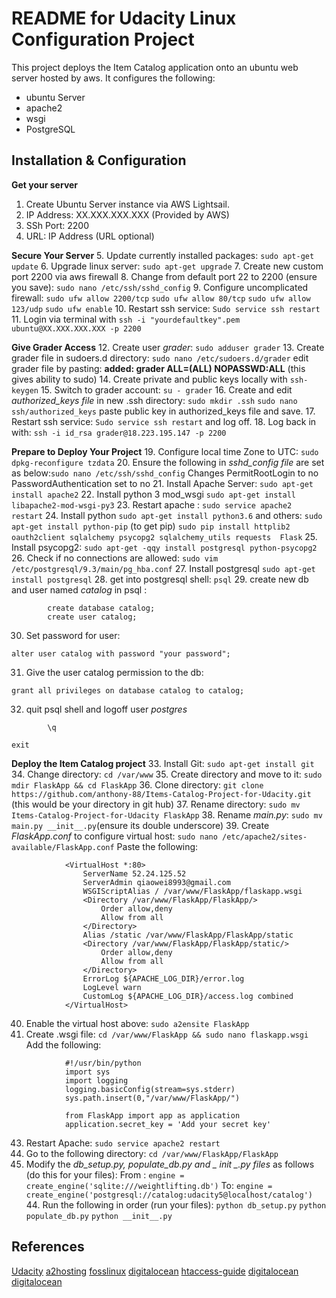 # README for Udacity Linux Configuration Project

This project deploys the Item Catalog application onto an ubuntu web server hosted by aws.
It configures the following:
- ubuntu Server
- apache2
- wsgi
- PostgreSQL

## Installation & Configuration

**Get your server**
1. Create Ubuntu Server instance via AWS Lightsail.
2. IP Address: XX.XXX.XXX.XXX (Provided by AWS)
3. SSh Port: 2200
4. URL: IP Address (URL optional)
	
**Secure Your Server**
5. Update currently installed packages: `sudo apt-get update`
6. Upgrade linux server: `sudo apt-get upgrade`
7. Create new custom port 2200 via aws firewall
8. Change from default port 22 to 2200 (ensure you save): `sudo nano /etc/ssh/sshd_config`
9. Configure uncomplicated firewall:
`sudo ufw allow 2200/tcp`
`sudo ufw allow 80/tcp`
`sudo ufw allow 123/udp`
`sudo ufw enable`
10. Restart ssh service: `Sudo service ssh restart`
11. Login via terminal with `ssh -i "yourdefaultkey".pem ubuntu@XX.XXX.XXX.XXX -p 2200`
	
**Give Grader Access**
12. Create user *grader*: `sudo adduser grader`
13. Create grader file in sudoers.d directory: `sudo nano /etc/sudoers.d/grader`
edit grader file by pasting: **added: grader ALL=(ALL) NOPASSWD:ALL** (this gives ability to sudo)
14. Create private and public keys locally with `ssh-keygen`
15. Switch to grader account: `su - grader`
16. Create and edit *authorized_keys file* in new .ssh directory: 
`sudo mkdir .ssh`
`sudo nano ssh/authorized_keys`
paste public key in authorized_keys file and save.
17. Restart ssh service: `Sudo service ssh restart` and log off.
18. Log back in with: `ssh -i id_rsa grader@18.223.195.147 -p 2200`

**Prepare to Deploy Your Project**
19. Configure local time Zone to UTC: `sudo dpkg-reconfigure tzdata`
20. Ensure the following in *sshd_config file* are set as below:`sudo nano /etc/ssh/sshd_config` 
Changes PermitRootLogin to no
PasswordAuthentication set to no
21. Install Apache Server: `sudo apt-get install apache2`
22. Install python 3 mod_wsgi `sudo apt-get install libapache2-mod-wsgi-py3`
23. Restart apache : `sudo service apache2 restart`
24. Install python `sudo apt-get install python3.6` and others:
`sudo apt-get install python-pip` (to get pip)
`sudo pip install httplib2 oauth2client sqlalchemy psycopg2 sqlalchemy_utils requests 
Flask`
25. Install psycopg2: `sudo apt-get -qqy install postgresql python-psycopg2`
26. Check if no connections are allowed: `sudo vim /etc/postgresql/9.3/main/pg_hba.conf`
27. Install postgresql `sudo apt-get install postgresql`
28. get into postgresql shell: `psql`
29. create new db and user named *catalog* in psql :
```
        create database catalog;
        create user catalog;
```
30. Set password for user: 
```
alter user catalog with password "your password";
```
31. Give the user catalog permission to the db:
```
grant all privileges on database catalog to catalog;
```
32. quit psql shell and logoff user *postgres*
```
		\q
```
`exit`

		

**Deploy the Item Catalog project**
33. Install Git: `sudo apt-get install git`
34. Change directory: `cd /var/www`
35. Create directory and move to it: `sudo mdir FlaskApp && cd FlaskApp`
36. Clone directory: `git clone https://github.com/anthony-88/Items-Catalog-Project-for-Udacity.git` (this would be your directory in git hub)
37. Rename directory: `sudo mv Items-Catalog-Project-for-Udacity FlaskApp`
38. Rename *main.py*: `sudo mv main.py __init__.py`(ensure its double underscore)
39. Create *FlaskApp.conf* to configure virtual host:
`sudo nano /etc/apache2/sites-available/FlaskApp.conf`
Paste the following:
```
            <VirtualHost *:80>
				ServerName 52.24.125.52
				ServerAdmin qiaowei8993@gmail.com
				WSGIScriptAlias / /var/www/FlaskApp/flaskapp.wsgi
				<Directory /var/www/FlaskApp/FlaskApp/>
					Order allow,deny
					Allow from all
				</Directory>
				Alias /static /var/www/FlaskApp/FlaskApp/static
				<Directory /var/www/FlaskApp/FlaskApp/static/>
					Order allow,deny
					Allow from all
				</Directory>
				ErrorLog ${APACHE_LOG_DIR}/error.log
				LogLevel warn
				CustomLog ${APACHE_LOG_DIR}/access.log combined
			</VirtualHost>
```
40. Enable the virtual host above: `sudo a2ensite FlaskApp`
41. Create .wsgi file: `cd /var/www/FlaskApp && sudo nano flaskapp.wsgi`
Add the following:
```
			#!/usr/bin/python
			import sys
			import logging
			logging.basicConfig(stream=sys.stderr)
			sys.path.insert(0,"/var/www/FlaskApp/")

			from FlaskApp import app as application
			application.secret_key = 'Add your secret key'
```
43. Restart Apache: `sudo service apache2 restart`
42. Go to the following directory: `cd /var/www/FlaskApp/FlaskApp`
43. Modify the *db_setup.py, populate_db.py and  _ init _.py files* as follows (do this for your files):
From : `engine = create_engine('sqlite:///weightlifting.db')` 
To: `engine = create_engine('postgresql://catalog:udacity5@localhost/catalog')`
	44. Run the following in order (run your files):
`python db_setup.py`
`python populate_db.py`
`python __init__.py`	

## References
[Udacity](https://www.udacity.com/)
[a2hosting](https://www.a2hosting.com/kb/getting-started-guide/accessing-your-account/disabling-ssh-logins-for-root)
[fosslinux](https://www.fosslinux.com/1115/how-to-reboot-shutdown-log-off-pc-from-terminal-by-command-line-in-ubuntu-and-linux-mint.htm)
[digitalocean](https://www.digitalocean.com/community/tutorials/how-to-secure-postgresql-on-an-ubuntu-vps)
[htaccess-guide](http://www.htaccess-guide.com/how-to-use-htaccess/)
[digitalocean](https://www.digitalocean.com/community/questions/500-internal-server-error-how-can-i-fix-this-this-website-was-supposed-to-be-a-christmas-present)
[digitalocean](https://www.digitalocean.com/community/tutorials/how-to-deploy-a-flask-application-on-an-ubuntu-vps)